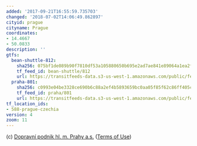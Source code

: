 ```yaml
---
added: '2017-09-21T16:55:59.735703'
changed: '2018-07-02T14:06:49.862897'
cityid: prague
cityname: Prague
coordinates:
- 14.4667
- 50.0833
description: ''
gtfs:
  bean-shuttle-812:
    sha256: 075bf1de089b90f7810df53a105880650b695e2ad7ae841e89064a1ea2f8c24f
    tf_feed_id: bean-shuttle/812
    url: https://transitfeeds-data.s3-us-west-1.amazonaws.com/public/feeds/bean-shuttle/812/20170314/gtfs.zip
  praha-801:
    sha256: c0993e04be3328ce690b6c88a2ef4b5893659bc0aa05f85f62c86ff405cb80fb
    tf_feed_id: praha/801
    url: https://transitfeeds-data.s3-us-west-1.amazonaws.com/public/feeds/praha/801/20180701/gtfs.zip
tf_location_ids:
- 588-prague-czechia
version: 4
zoom: 11
---
```


(c) [Dopravní podnik hl. m. Prahy a.s.](http://www.dpp.cz)
([Terms of Use](http://opendefinition.org/licenses/cc-zero/))
